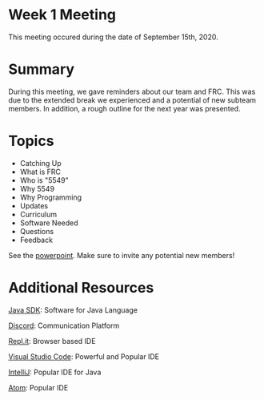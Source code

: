 # Week 1 Meeting
This meeting occured during the date of September 15th, 2020.

# Summary
During this meeting, we gave reminders about our team and FRC. This was due to the extended break we experienced and a potential of new subteam members. In addition, a rough outline for the next year was presented.

# Topics
- Catching Up
- What is FRC
- Who is "5549"
- Why 5549
- Why Programming
- Updates
- Curriculum
- Software Needed
- Questions
- Feedback

See the [powerpoint](Week1-Presentation.pdf). Make sure to invite any potential new members!

# Additional Resources
[Java SDK](https://www.oracle.com/java/technologies/javase-downloads.html): Software for Java Language

[Discord](https://discord.com/): Communication Platform

[Repl.it](https://repl.it/): Browser based IDE 

[Visual Studio Code](https://code.visualstudio.com/): Powerful and Popular IDE

[IntelliJ](https://www.jetbrains.com/idea/): Popular IDE for Java

[Atom](https://atom.io/): Popular IDE
